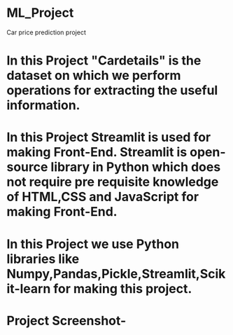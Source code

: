 # ML_Project
Car price prediction project
# In this Project "Cardetails" is the dataset on which we perform operations for extracting the useful information.
# In this Project Streamlit is used for making Front-End. Streamlit is open-source library in Python which does not require pre requisite knowledge of HTML,CSS and JavaScript for making Front-End.
# In this Project we use Python libraries like Numpy,Pandas,Pickle,Streamlit,Scikit-learn for making this project.
# Project Screenshot-


